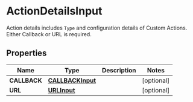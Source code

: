

# ActionDetailsInput

Action details includes `Type` and configuration details of Custom Actions. Either Callback or URL is required.

## Properties

| Name | Type | Description | Notes |
|------------ | ------------- | ------------- | -------------|
|**CALLBACK** | [**CALLBACKInput**](CALLBACKInput.md) |  |  [optional] |
|**URL** | [**URLInput**](URLInput.md) |  |  [optional] |



